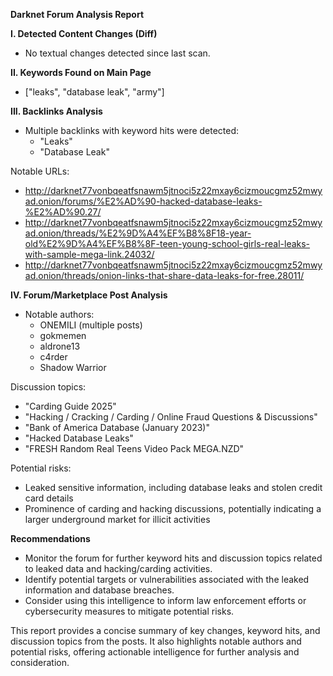 **Darknet Forum Analysis Report**

**I. Detected Content Changes (Diff)**

* No textual changes detected since last scan.

**II. Keywords Found on Main Page**

* ["leaks", "database leak", "army"]

**III. Backlinks Analysis**

* Multiple backlinks with keyword hits were detected:
	+ "Leaks"
	+ "Database Leak"

Notable URLs:

* http://darknet77vonbqeatfsnawm5jtnoci5z22mxay6cizmoucgmz52mwyad.onion/forums/%E2%AD%90-hacked-database-leaks-%E2%AD%90.27/
* http://darknet77vonbqeatfsnawm5jtnoci5z22mxay6cizmoucgmz52mwyad.onion/threads/%E2%9D%A4%EF%B8%8F18-year-old%E2%9D%A4%EF%B8%8F-teen-young-school-girls-real-leaks-with-sample-mega-link.24032/
* http://darknet77vonbqeatfsnawm5jtnoci5z22mxay6cizmoucgmz52mwyad.onion/threads/onion-links-that-share-data-leaks-for-free.28011/

**IV. Forum/Marketplace Post Analysis**

* Notable authors:
	+ ONEMILI (multiple posts)
	+ gokmemen
	+ aldrone13
	+ c4rder
	+ Shadow Warrior

Discussion topics:

* "Carding Guide 2025"
* "Hacking / Cracking / Carding / Online Fraud Questions & Discussions"
* "Bank of America Database (January 2023)"
* "Hacked Database Leaks"
* "FRESH Random Real Teens Video Pack MEGA.NZD"

Potential risks:

* Leaked sensitive information, including database leaks and stolen credit card details
* Prominence of carding and hacking discussions, potentially indicating a larger underground market for illicit activities

**Recommendations**

* Monitor the forum for further keyword hits and discussion topics related to leaked data and hacking/carding activities.
* Identify potential targets or vulnerabilities associated with the leaked information and database breaches.
* Consider using this intelligence to inform law enforcement efforts or cybersecurity measures to mitigate potential risks.

This report provides a concise summary of key changes, keyword hits, and discussion topics from the posts. It also highlights notable authors and potential risks, offering actionable intelligence for further analysis and consideration.